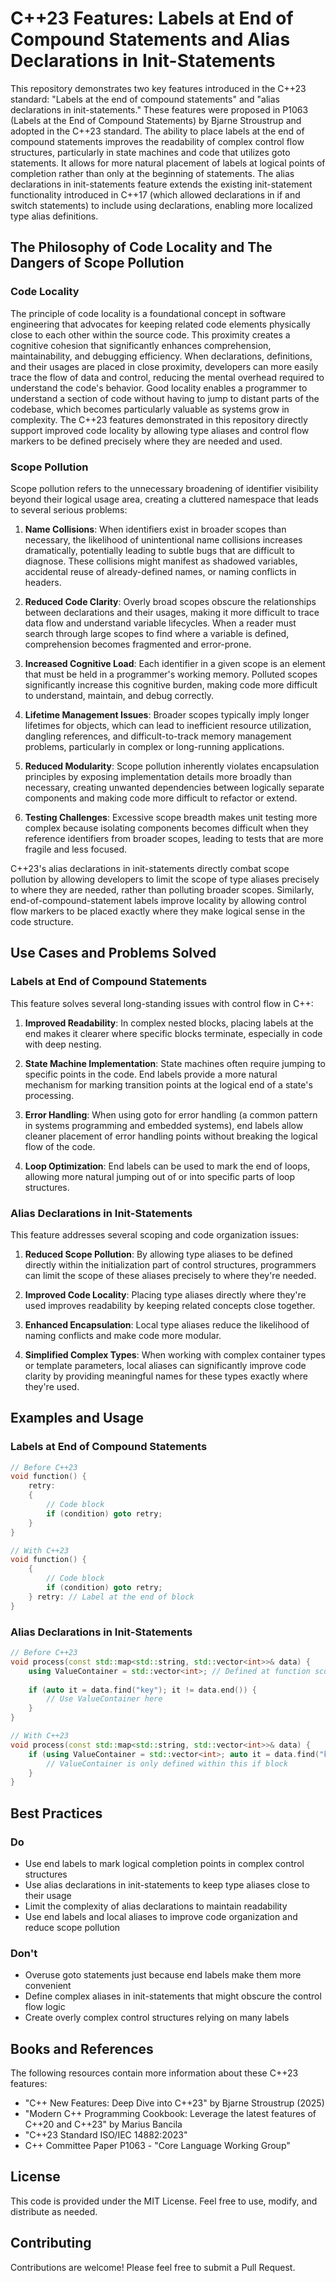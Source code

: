 # C++23 Features: Labels at End of Compound Statements and Alias Declarations in Init-Statements

This repository demonstrates two key features introduced in the C++23 standard: "Labels at the end of compound statements" and
"alias declarations in init-statements." These features were proposed in P1063 (Labels at the End of Compound Statements) by
Bjarne Stroustrup and adopted in the C++23 standard. The ability to place labels at the end of compound statements improves the
readability of complex control flow structures, particularly in state machines and code that utilizes goto statements. It
allows for more natural placement of labels at logical points of completion rather than only at the beginning of statements.
The alias declarations in init-statements feature extends the existing init-statement functionality introduced in C++17 (which
allowed declarations in if and switch statements) to include using declarations, enabling more localized type alias definitions.

## The Philosophy of Code Locality and The Dangers of Scope Pollution

### Code Locality

The principle of code locality is a foundational concept in software engineering that advocates for keeping related code
elements physically close to each other within the source code. This proximity creates a cognitive cohesion that significantly
enhances comprehension, maintainability, and debugging efficiency. When declarations, definitions, and their usages are placed
in close proximity, developers can more easily trace the flow of data and control, reducing the mental overhead required to
understand the code's behavior. Good locality enables a programmer to understand a section of code without having to jump to
distant parts of the codebase, which becomes particularly valuable as systems grow in complexity. The C++23 features
demonstrated in this repository directly support improved code locality by allowing type aliases and control flow markers to be
defined precisely where they are needed and used.

### Scope Pollution

Scope pollution refers to the unnecessary broadening of identifier visibility beyond their logical usage area, creating a
cluttered namespace that leads to several serious problems:

1. **Name Collisions**: When identifiers exist in broader scopes than necessary, the likelihood of unintentional name
   collisions increases dramatically, potentially leading to subtle bugs that are difficult to diagnose. These collisions might
   manifest as shadowed variables, accidental reuse of already-defined names, or naming conflicts in headers.

2. **Reduced Code Clarity**: Overly broad scopes obscure the relationships between declarations and their usages, making it
   more difficult to trace data flow and understand variable lifecycles. When a reader must search through large scopes to find
   where a variable is defined, comprehension becomes fragmented and error-prone.

3. **Increased Cognitive Load**: Each identifier in a given scope is an element that must be held in a programmer's working
   memory. Polluted scopes significantly increase this cognitive burden, making code more difficult to understand, maintain,
   and debug correctly.

4. **Lifetime Management Issues**: Broader scopes typically imply longer lifetimes for objects, which can lead to inefficient
   resource utilization, dangling references, and difficult-to-track memory management problems, particularly in complex or
   long-running applications.

5. **Reduced Modularity**: Scope pollution inherently violates encapsulation principles by exposing implementation details more
   broadly than necessary, creating unwanted dependencies between logically separate components and making code more difficult
   to refactor or extend.

6. **Testing Challenges**: Excessive scope breadth makes unit testing more complex because isolating components becomes
   difficult when they reference identifiers from broader scopes, leading to tests that are more fragile and less focused.

C++23's alias declarations in init-statements directly combat scope pollution by allowing developers to limit the scope of type
aliases precisely to where they are needed, rather than polluting broader scopes. Similarly, end-of-compound-statement labels
improve locality by allowing control flow markers to be placed exactly where they make logical sense in the code structure.

## Use Cases and Problems Solved

### Labels at End of Compound Statements

This feature solves several long-standing issues with control flow in C++:

1. **Improved Readability**: In complex nested blocks, placing labels at the end makes it clearer where specific blocks
   terminate, especially in code with deep nesting.

2. **State Machine Implementation**: State machines often require jumping to specific points in the code. End labels provide
   a more natural mechanism for marking transition points at the logical end of a state's processing.

3. **Error Handling**: When using goto for error handling (a common pattern in systems programming and embedded systems),
   end labels allow cleaner placement of error handling points without breaking the logical flow of the code.

4. **Loop Optimization**: End labels can be used to mark the end of loops, allowing more natural jumping out of or into specific
   parts of loop structures.

### Alias Declarations in Init-Statements

This feature addresses several scoping and code organization issues:

1. **Reduced Scope Pollution**: By allowing type aliases to be defined directly within the initialization part of control
   structures, programmers can limit the scope of these aliases precisely to where they're needed.

2. **Improved Code Locality**: Placing type aliases directly where they're used improves readability by keeping related
   concepts close together.

3. **Enhanced Encapsulation**: Local type aliases reduce the likelihood of naming conflicts and make code more modular.

4. **Simplified Complex Types**: When working with complex container types or template parameters, local aliases can
   significantly improve code clarity by providing meaningful names for these types exactly where they're used.

## Examples and Usage

### Labels at End of Compound Statements

```cpp
// Before C++23
void function() {
    retry:
    {
        // Code block
        if (condition) goto retry;
    }
}

// With C++23
void function() {
    {
        // Code block
        if (condition) goto retry;
    } retry: // Label at the end of block
}
```

### Alias Declarations in Init-Statements

```cpp
// Before C++23
void process(const std::map<std::string, std::vector<int>>& data) {
    using ValueContainer = std::vector<int>; // Defined at function scope
    
    if (auto it = data.find("key"); it != data.end()) {
        // Use ValueContainer here
    }
}

// With C++23
void process(const std::map<std::string, std::vector<int>>& data) {
    if (using ValueContainer = std::vector<int>; auto it = data.find("key"); it != data.end()) {
        // ValueContainer is only defined within this if block
    }
}
```

## Best Practices

### Do

- Use end labels to mark logical completion points in complex control structures
- Use alias declarations in init-statements to keep type aliases close to their usage
- Limit the complexity of alias declarations to maintain readability
- Use end labels and local aliases to improve code organization and reduce scope pollution

### Don't

- Overuse goto statements just because end labels make them more convenient
- Define complex aliases in init-statements that might obscure the control flow logic
- Create overly complex control structures relying on many labels

## Books and References

The following resources contain more information about these C++23 features:

- "C++ New Features: Deep Dive into C++23" by Bjarne Stroustrup (2025)
- "Modern C++ Programming Cookbook: Leverage the latest features of C++20 and C++23" by Marius Bancila
- "C++23 Standard ISO/IEC 14882:2023"
- C++ Committee Paper P1063 - "Core Language Working Group"

## License

This code is provided under the MIT License. Feel free to use, modify, and distribute as needed.

## Contributing

Contributions are welcome! Please feel free to submit a Pull Request.